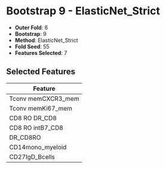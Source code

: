 # Bootstrap 9 - ElasticNet_Strict

- **Outer Fold**: 6
- **Bootstrap**: 9
- **Method**: ElasticNet_Strict
- **Fold Seed**: 55
- **Features Selected**: 7

## Selected Features

| Feature |
|---------|
| Tconv memCXCR3_mem |
| Tconv memKi67_mem |
| CD8 RO DR_CD8 |
| CD8 RO intB7_CD8 |
| DR_CD8RO |
| CD14mono_myeloid |
| CD27IgD_Bcells |
